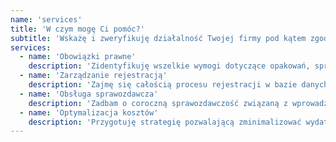 ```yaml
---
name: 'services'
title: 'W czym mogę Ci pomóc?'
subtitle: 'Wskażę i zweryfikuję działalność Twojej firmy pod kątem zgodności z przepisami ochrony środowiska'
services:
  - name: 'Obowiązki prawne'
    description: 'Zidentyfikuję wszelkie wymogi dotyczące opakowań, sprzętu elektronicznego, baterii i akumulatorów, które dotyczą Twojej firmy.'
  - name: 'Zarządzanie rejestracją'
    description: 'Zajmę się całością procesu rejestracji w bazie danych o produktach i opakowaniach oraz o gospodarce odpadami (BDO).'
  - name: 'Obsługa sprawozdawcza'
    description: 'Zadbam o coroczną sprawozdawczość związaną z wprowadzaniem produktów na rynek, zapewniając zgodność z wymogami.'
  - name: 'Optymalizacja kosztów'
    description: 'Przygotuję strategię pozwalającą zminimalizować wydatki przy jednoczesnej pełnej zgodności z obowiązującym prawem.'
---
```

